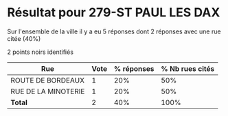# Résultat pour 279-ST PAUL LES DAX

Sur l'ensemble de la ville il y a eu 5 réponses dont 2 réponses avec une rue citée (40%)

2 points noirs identifiés

| Rue | Vote | % réponses | % Nb rues cités|
|-----|------|------------|----------------|
| ROUTE DE BORDEAUX | 1 | 20% | 50%|
| RUE DE LA MINOTERIE | 1 | 20% | 50%|
| **Total** | 2 | 40% | 100%|
